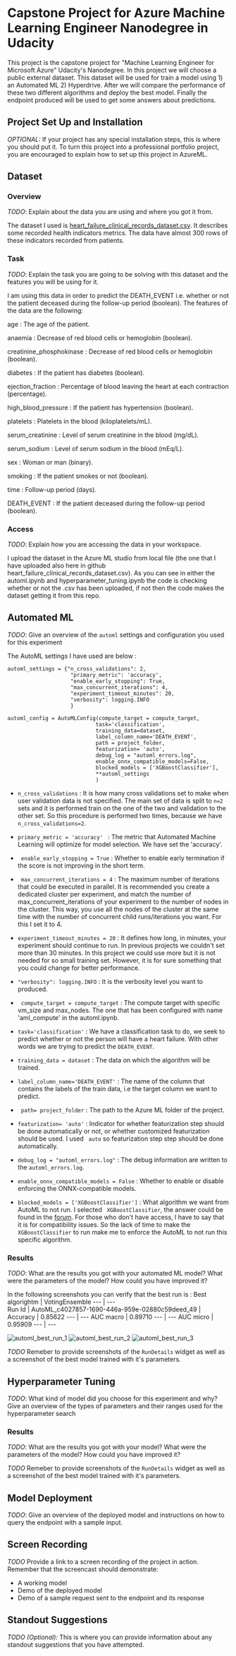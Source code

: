 # Capstone Project for Azure Machine Learning Engineer Nanodegree in Udacity 

This project is the capstone project for "Machine Learning Engineer for Microsoft Azure" Udacity's Nanodegree. In this project we will choose 
a public external dataset. This dataset will be used for train a model using 1) an Automated ML 2) Hyperdrive. After we will compare the performance of these
two different algorithms and deploy the best model. Finally the endpoint produced will be used to get some answers about predictions.

## Project Set Up and Installation
*OPTIONAL:* If your project has any special installation steps, this is where you should put it. To turn this project into a professional portfolio project, you are encouraged to explain how to set up this project in AzureML.

## Dataset

### Overview

*TODO*: Explain about the data you are using and where you got it from.

The dataset I used is [heart_failure_clinical_records_dataset.csv](https://www.kaggle.com/andrewmvd/heart-failure-clinical-data). It describes some recorded health indicators metrics. The data have almost 300 rows of these indicators recorded from patients. 

### Task

*TODO*: Explain the task you are going to be solving with this dataset and the features you will be using for it.

I am using this data in order to predict the DEATH_EVENT i.e. whether or not the patient deceased during the follow-up period (boolean). The features of the data are the following:

age : The age of the patient.

anaemia : Decrease of red blood cells or hemoglobin (boolean).

creatinine_phosphokinase : Decrease of red blood cells or hemoglobin (boolean).

diabetes : If the patient has diabetes (boolean).

ejection_fraction : Percentage of blood leaving the heart at each contraction (percentage).

high_blood_pressure : If the patient has hypertension (boolean).

platelets : Platelets in the blood (kiloplatelets/mL).

serum_creatinine : Level of serum creatinine in the blood (mg/dL).

serum_sodium : Level of serum sodium in the blood (mEq/L).

sex : Woman or man (binary).

smoking : If the patient smokes or not (boolean).

time : Follow-up period (days).

DEATH_EVENT : If the patient deceased during the follow-up period (boolean).


### Access
*TODO*: Explain how you are accessing the data in your workspace.

I upload the dataset in the Azure ML studio from local file (the one that I have uploaded also here in github heart_failure_clinical_records_dataset.csv). As you can see in either the automl.ipynb and hyperparameter_tuning.ipynb the code is checking whether or not the .csv has been uploaded, if not then the code makes the dataset getting it from this repo. 

## Automated ML

*TODO*: Give an overview of the `automl` settings and configuration you used for this experiment

The AutoML settings I have used are below : 

```
automl_settings = {"n_cross_validations": 2,
                    "primary_metric": 'accuracy',
                    "enable_early_stopping": True,
                    "max_concurrent_iterations": 4,
                    "experiment_timeout_minutes": 20,
                    "verbosity": logging.INFO
                    }
```      

```
automl_config = AutoMLConfig(compute_target = compute_target,
                            task='classification',
                            training_data=dataset,
                            label_column_name='DEATH_EVENT',
                            path = project_folder,
                            featurization= 'auto',
                            debug_log = "automl_errors.log",
                            enable_onnx_compatible_models=False,
                            blocked_models = ['XGBoostClassifier'],
                            **automl_settings
                            )
```

* ```n_cross_validations``` : It is how many cross validations set to make when user validation data is not specified. The main set of data is split to ```n=2``` sets and it is performed train on the one of the two and validation to the other set. So this procedure is performed two times, because we have ```n_cross_validations=2```. 

* ```primary_metric = 'accuracy' ``` :  The metric that Automated Machine Learning will optimize for model selection. We have set the 'accuracy'.

* ``` enable_early_stopping = True``` : Whether to enable early termination if the score is not improving in the short term. 

* ``` max_concurrent_iterations = 4``` : The maximum number of iterations that could be executed in parallel.  It is recommended you create a dedicated cluster per experiment, and match the number of max_concurrent_iterations of your experiment to the number of nodes in the cluster. This way, you use all the nodes of the cluster at the same time with the number of concurrent child runs/iterations you want. For this I set it to 4.

* ``` experiment_timeout_minutes = 20 ``` :  It defines how long, in minutes, your experiment should continue to run. In previous projects we couldn't set more than 30 minutes. In this project we could use more but it is not needed for so small training set. However, it is for sure something that you could change for better performance.

* ``` "verbosity": logging.INFO ``` : It is the verbosity level you want to produced.

* ``` compute_target = compute_target``` : The compute target with specific vm_size and max_nodes. The one that has been configured with name 'aml_compute' in the automl.ipynb.

* ``` task='classification' ``` : We have a classification task to do, we seek to predict whether or not the person will have a heart failure. With other words we are trying to predict the ``` DEATH_EVENT ```.

* ``` training_data = dataset ``` : The data on which the algorithm will be trained.

* ``` label_column_name='DEATH_EVENT' ``` : The name of the column that contains the labels of the train data, i.e the target column we want to predict.

* ``` path= project_folder``` : The path to the Azure ML folder of the project.

* ``` featurization= 'auto' ``` : Indicator for whether featurization step should be done automatically or not, or whether customized featurization should be used. I used ``` auto``` so featurization step step should be done automatically.

* ``` debug_log = "automl_errors.log" ``` : The debug information are written to the  ```automl_errors.log```.

* ``` enable_onnx_compatible_models = False ``` : Whether to enable or disable enforcing the ONNX-compatible models.

* ``` blocked_models = ['XGBoostClassifier'] ``` : What algorithm we want from AutoML to not run. I selected ``` XGBoostClassifier```, the answer could be found in the 
[forum](https://knowledge.udacity.com/questions/509841). For those who don't have access, I have to say that it is for compatibility issues. So the lack of time to make the ``` XGBoostClassifier``` to run make me to enforce the AutoML to not run this specific algorithm. 


### Results
*TODO*: What are the results you got with your automated ML model? What were the parameters of the model? How could you have improved it?

In the following screenshots you can verify that the best run is : 
Best algorightm | VotingEnsemble
--- | ---  
Run Id | AutoML_c4027857-1690-446a-959e-02880c59deed_49
 | 
Accuracy | 0.85622
--- | ---
AUC macro | 0.89710
--- | ---
AUC micro | 0.95909
--- | ---

![automl_best_run_1](/Screenshots/automl_best_run_1.png)
![automl_best_run_2](/Screenshots/automl_best_run_2.png)
![automl_best_run_3](/Screenshots/automl_best_run_3.png)


*TODO* Remeber to provide screenshots of the `RunDetails` widget as well as a screenshot of the best model trained with it's parameters.




## Hyperparameter Tuning
*TODO*: What kind of model did you choose for this experiment and why? Give an overview of the types of parameters and their ranges used for the hyperparameter search


### Results
*TODO*: What are the results you got with your model? What were the parameters of the model? How could you have improved it?

*TODO* Remeber to provide screenshots of the `RunDetails` widget as well as a screenshot of the best model trained with it's parameters.

## Model Deployment
*TODO*: Give an overview of the deployed model and instructions on how to query the endpoint with a sample input.

## Screen Recording
*TODO* Provide a link to a screen recording of the project in action. Remember that the screencast should demonstrate:
- A working model
- Demo of the deployed  model
- Demo of a sample request sent to the endpoint and its response

## Standout Suggestions
*TODO (Optional):* This is where you can provide information about any standout suggestions that you have attempted.
